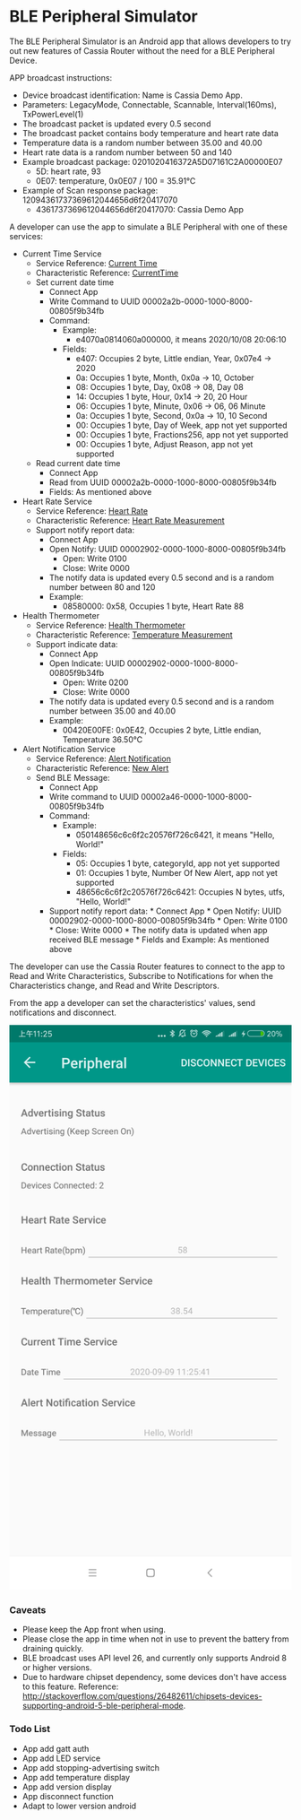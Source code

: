 # BLE Peripheral Simulator

The BLE Peripheral Simulator is an Android app that allows developers to try
out new features of Cassia Router without the need for a BLE Peripheral Device.

APP broadcast instructions:

* Device broadcast identification: Name is Cassia Demo App.
* Parameters: LegacyMode, Connectable, Scannable, Interval(160ms), TxPowerLevel(1)
* The broadcast packet is updated every 0.5 second
* The broadcast packet contains body temperature and heart rate data
* Temperature data is a random number between 35.00 and 40.00
* Heart rate data is a random number between 50 and 140
* Example broadcast package: 0201020416372A5D07161C2A00000E07
    * 5D: heart rate, 93
    * 0E07: temperature, 0x0E07 / 100 = 35.91℃
* Example of Scan response package: 12094361737369612044656d6f20417070
    * 4361737369612044656d6f20417070: Cassia Demo App

A developer can use the app to simulate a BLE Peripheral with one of these services:

* Current Time Service
    * Service Reference: [Current Time](https://www.bluetooth.com/wp-content/uploads/Sitecore-Media-Library/Gatt/Xml/Services/org.bluetooth.service.current_time.xml)
    * Characteristic Reference: [CurrentTime](https://www.bluetooth.com/wp-content/uploads/Sitecore-Media-Library/Gatt/Xml/Characteristics/org.bluetooth.characteristic.current_time.xml)
    * Set current date time
        * Connect App
        * Write Command to UUID 00002a2b-0000-1000-8000-00805f9b34fb
        * Command:
            * Example:
                * e4070a0814060a000000, it means 2020/10/08 20:06:10
            * Fields:
                * e407: Occupies 2 byte, Little endian, Year, 0x07e4 -> 2020
                * 0a: Occupies 1 byte, Month, 0x0a -> 10, October
                * 08: Occupies 1 byte, Day, 0x08 -> 08, Day 08
                * 14: Occupies 1 byte, Hour, 0x14 -> 20, 20 Hour
                * 06: Occupies 1 byte, Minute, 0x06 -> 06, 06 Minute
                * 0a: Occupies 1 byte, Second, 0x0a -> 10, 10 Second
                * 00: Occupies 1 byte, Day of Week, app not yet supported
                * 00: Occupies 1 byte, Fractions256, app not yet supported
                * 00: Occupies 1 byte, Adjust Reason, app not yet supported
    * Read current date time
        * Connect App
        * Read from UUID 00002a2b-0000-1000-8000-00805f9b34fb
        * Fields: As mentioned above       
* Heart Rate Service
    * Service Reference: [Heart Rate](https://www.bluetooth.com/wp-content/uploads/Sitecore-Media-Library/Gatt/Xml/Services/org.bluetooth.service.heart_rate.xml)
    * Characteristic Reference: [Heart Rate Measurement](https://www.bluetooth.com/wp-content/uploads/Sitecore-Media-Library/Gatt/Xml/Characteristics/org.bluetooth.characteristic.heart_rate_measurement.xml)
    * Support notify report data:
        * Connect App
        * Open Notify: UUID 00002902-0000-1000-8000-00805f9b34fb
            * Open: Write 0100
            * Close: Write 0000
        * The notify data is updated every 0.5 second and is a random number between 80 and 120
        * Example: 
            * 08580000: 0x58, Occupies 1 byte, Heart Rate 88
* Health Thermometer
    * Service Reference: [Health Thermometer](https://www.bluetooth.com/wp-content/uploads/Sitecore-Media-Library/Gatt/Xml/Services/org.bluetooth.service.health_thermometer.xml)
    * Characteristic Reference: [Temperature Measurement](https://www.bluetooth.com/wp-content/uploads/Sitecore-Media-Library/Gatt/Xml/Characteristics/org.bluetooth.characteristic.temperature_measurement.xml)
    * Support indicate data:
        * Connect App
        * Open Indicate: UUID 00002902-0000-1000-8000-00805f9b34fb
            * Open: Write 0200
            * Close: Write 0000
        * The notify data is updated every 0.5 second and is a random number between 35.00 and 40.00
        * Example:
            * 00420E00FE: 0x0E42, Occupies 2 byte, Little endian, Temperature 36.50℃
* Alert Notification Service
    * Service Reference: [Alert Notification](https://www.bluetooth.com/wp-content/uploads/Sitecore-Media-Library/Gatt/Xml/Services/org.bluetooth.service.alert_notification.xml)
    * Characteristic Reference: [New Alert](https://www.bluetooth.com/wp-content/uploads/Sitecore-Media-Library/Gatt/Xml/Characteristics/org.bluetooth.characteristic.new_alert.xml)
    * Send BLE Message:
        * Connect App
        * Write command to UUID 00002a46-0000-1000-8000-00805f9b34fb
        * Command:
            * Example:
                * 050148656c6c6f2c20576f726c6421, it means "Hello, World!"
            * Fields:
                * 05: Occupies 1 byte, categoryId, app not yet supported
                * 01: Occupies 1 byte, Number Of New Alert, app not yet supported
                * 48656c6c6f2c20576f726c6421: Occupies N bytes, utfs, "Hello, World!"
        * Support notify report data:
              * Connect App
              * Open Notify: UUID 00002902-0000-1000-8000-00805f9b34fb
                  * Open: Write 0100
                  * Close: Write 0000
              * The notify data is updated when app received BLE message
              * Fields and Example: As mentioned above

The developer can use the Cassia Router features to connect to the app to Read and Write Characteristics, Subscribe to Notifications for when the Characteristics change, and Read and Write Descriptors.

From the app a developer can set the characteristics' values, send notifications and disconnect.

![Cassia Demo](CassiaDemo.jpg)

### Caveats
* Please keep the App front when using.
* Please close the app in time when not in use to prevent the battery from draining quickly.
* BLE broadcast uses API level 26, and currently only supports Android 8 or higher versions.
* Due to hardware chipset dependency, some devices don't have access to this feature. Reference: http://stackoverflow.com/questions/26482611/chipsets-devices-supporting-android-5-ble-peripheral-mode.

### Todo List
* App add gatt auth
* App add LED service
* App add stopping-advertising switch
* App add temperature display
* App add version display
* App disconnect function
* Adapt to lower version android
